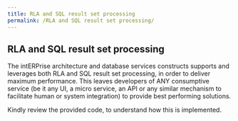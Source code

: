 ```yaml
---
title: RLA and SQL result set processing
permalink: /RLA and SQL result set processing/
---
```


## RLA and SQL result set processing

The intERPrise architecture and database services constructs supports
and leverages both RLA and SQL result set processing, in order to
deliver maximum performance. This leaves developers of ANY consumptive
service (be it any UI, a micro service, an API or any similar mechanism
to facilitate human or system integration) to provide best performing
solutions.

Kindly review the provided code, to understand how this is implemented.